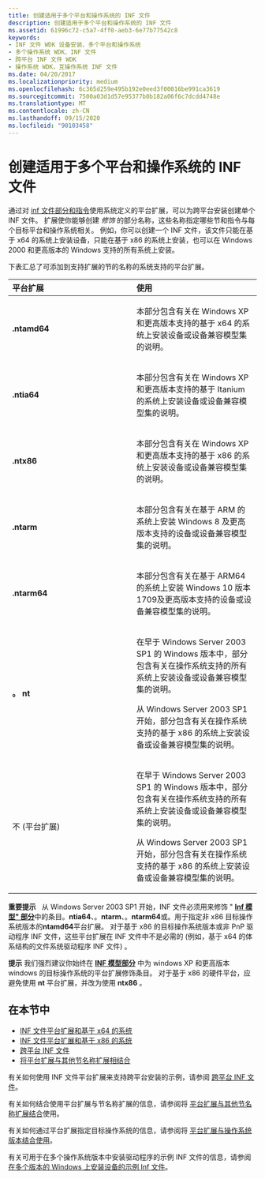 ```yaml
---
title: 创建适用于多个平台和操作系统的 INF 文件
description: 创建适用于多个平台和操作系统的 INF 文件
ms.assetid: 61996c72-c5a7-4ff0-aeb3-6e77b77542c8
keywords:
- INF 文件 WDK 设备安装、多个平台和操作系统
- 多个操作系统 WDK、INF 文件
- 跨平台 INF 文件 WDK
- 操作系统 WDK，互操作系统 INF 文件
ms.date: 04/20/2017
ms.localizationpriority: medium
ms.openlocfilehash: 6c365d259e495b192e0eed3f00016be991ca3619
ms.sourcegitcommit: 7500a03d1d57e95377b0b182a06f6c7dcdd4748e
ms.translationtype: MT
ms.contentlocale: zh-CN
ms.lasthandoff: 09/15/2020
ms.locfileid: "90103458"
---
```

# <a name="creating-inf-files-for-multiple-platforms-and-operating-systems"></a>创建适用于多个平台和操作系统的 INF 文件





通过对 [inf 文件部分和指令](./index.md)使用系统定义的平台扩展，可以为跨平台安装创建单个 INF 文件。 扩展使你能够创建 *修饰* 的部分名称，这些名称指定哪些节和指令与每个目标平台和操作系统相关。 例如，你可以创建一个 INF 文件，该文件只能在基于 x64 的系统上安装设备，只能在基于 x86 的系统上安装，也可以在 Windows 2000 和更高版本的 Windows 支持的所有系统上安装。

下表汇总了可添加到支持扩展的节的名称的系统支持的平台扩展。

<table>
<colgroup>
<col width="50%" />
<col width="50%" />
</colgroup>
<thead>
<tr class="header">
<th align="left">平台扩展</th>
<th align="left">使用</th>
</tr>
</thead>
<tbody>
<tr class="odd">
<td align="left"><p><strong>.ntamd64</strong></p></td>
<td align="left"><p>本部分包含有关在 Windows XP 和更高版本支持的基于 x64 的系统上安装设备或设备兼容模型集的说明。</p></td>
</tr>
<tr class="even">
<td align="left"><p><strong>.ntia64</strong></p></td>
<td align="left"><p>本部分包含有关在 Windows XP 和更高版本支持的基于 Itanium 的系统上安装设备或设备兼容模型集的说明。</p></td>
</tr>
<tr class="odd">
<td align="left"><p><strong>.ntx86</strong></p></td>
<td align="left"><p>本部分包含有关在 Windows XP 和更高版本支持的基于 x86 的系统上安装设备或设备兼容模型集的说明。</p></td>
</tr>
<tr class="even">
<td align="left"><p><strong>.ntarm</strong></p></td>
<td align="left"><p>本部分包含有关在基于 ARM 的系统上安装 Windows 8 及更高版本支持的设备或设备兼容模型集的说明。</p></td>
</tr>
<tr class="odd">
<td align="left"><p><strong>.ntarm64</strong></p></td>
<td align="left"><p>本部分包含有关在基于 ARM64 的系统上安装 Windows 10 版本1709及更高版本支持的设备或设备兼容模型集的说明。</p></td>
</tr>
<tr class="even">
<td align="left"><p><strong>。 nt</strong></p></td>
<td align="left"><p>在早于 Windows Server 2003 SP1 的 Windows 版本中，部分包含有关在操作系统支持的所有系统上安装设备或设备兼容模型集的说明。</p>
<p>从 Windows Server 2003 SP1 开始，部分包含有关在操作系统支持的基于 x86 的系统上安装设备或设备兼容模型集的说明。</p></td>
</tr>
<tr class="odd">
<td align="left"><p>不 (平台扩展) </p></td>
<td align="left"><p>在早于 Windows Server 2003 SP1 的 Windows 版本中，部分包含有关在操作系统支持的所有系统上安装设备或设备兼容模型集的说明。</p>
<p>从 Windows Server 2003 SP1 开始，部分包含有关在操作系统支持的基于 x86 的系统上安装设备或设备兼容模型集的说明。</p></td>
</tr>
</tbody>
</table>

 

**重要提示**   从 Windows Server 2003 SP1 开始，INF 文件必须用来修饰 " [**Inf 模型" 部分**](inf-models-section.md)中的条目。**ntia64**、。**ntarm**、。**ntarm64**或。用于指定非 x86 目标操作系统版本的**ntamd64**平台扩展。 对于基于 x86 的目标操作系统版本或非 PnP 驱动程序 INF 文件，这些平台扩展在 INF 文件中不是必需的 (例如，基于 x64 的体系结构的文件系统驱动程序 INF 文件) 。

 

**提示**  我们强烈建议你始终在 [**INF 模型部分**](inf-models-section.md) 中为 windows XP 和更高版本 windows 的目标操作系统的平台扩展修饰条目。 对于基于 x86 的硬件平台，应避免使用 **nt** 平台扩展，并改为使用 **ntx86** 。

 

## <a name="in-this-section"></a>在本节中


-   [INF 文件平台扩展和基于 x64 的系统](inf-file-platform-extensions-and-x64-based-systems.md)
-   [INF 文件平台扩展和基于 x86 的系统](inf-file-platform-extensions-and-x86-based-systems.md)
-   [跨平台 INF 文件](cross-platform-inf-files.md)
-   [将平台扩展与其他节名称扩展相结合](combining-platform-extensions-with-other-section-name-extensions.md)

有关如何使用 INF 文件平台扩展来支持跨平台安装的示例，请参阅 [跨平台 INF 文件](cross-platform-inf-files.md)。

有关如何结合使用平台扩展与节名称扩展的信息，请参阅将 [平台扩展与其他节名称扩展结合](combining-platform-extensions-with-other-section-name-extensions.md)使用。

有关如何通过平台扩展指定目标操作系统的信息，请参阅将 [平台扩展与操作系统版本结合使用](combining-platform-extensions-with-operating-system-versions.md)。

有关可用于在多个操作系统版本中安装驱动程序的示例 INF 文件的信息，请参阅 [在多个版本的 Windows 上安装设备的示例 Inf 文件](sample-inf-file-for-device-installation-on-multiple-versions-of-windows.md)。

 

